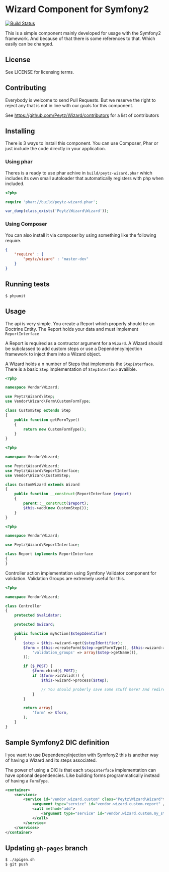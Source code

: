 Wizard Component for Symfony2
=============================

[![Build Status](https://secure.travis-ci.org/Peytz/Wizard.png?branch=master)](http://travis-ci.org/Peytz/Wizard)

This is a simple component mainly developed for usage with the Symfony2 framework. And because
of that there is some references to that. Which easily can be changed.

License
-------

See LICENSE for licensing terms.

Contributing
------------

Everybody is welcome to send Pull Requests. But we reserve the right to reject any that is not
in line with our goals for this component.

See https://github.com/Peytz/Wizard/contributors for a list of contributors

Installing
----------

There is 3 ways to install this component. You can use Composer, Phar or just include the code directly in your
application.

### Using phar

Theres is a ready to use phar achive in `build/peytz-wizard.phar` which includes its own small autoloader that automatically
registers with php when included.

``` php
<?php

require 'phar://build/peytz-wizard.phar';

var_dump(class_exists('Peytz\Wizard\Wizard'));
```

### Using Composer

You can also install it via composer by using something like the following require.

``` json
{
    "require" : {
        "peytz/wizard" : "master-dev"
    }
}
```

Running tests
-------------

``` shell
$ phpunit
```

Usage
-----

The api is very simple. You create a Report which properly should be an Doctrine Entity. The Report
holds your data and must implement `ReportInterface`

A Report is required as a contructor argument for a `Wizard`. A Wizard should be subclassed to add
custom steps or use a DependencyInjection framework to inject them into a Wizard object.

A Wizard holds a n number of Steps that implements the `StepInterface`. There is a basic `Step`
implementation of `StepInterface` availible.

``` php
<?php

namespace Vendor\Wizard;

use Peytz\Wizard\Step;
use Vendor\Wizard\Form\CustomFormType;

class CustomStep extends Step
{
    public function getFormType()
    {
        return new CustomFormType();
    }
}
```

``` php
<?php

namespace Vendor\Wizard;

use Peytz\Wizard\Wizard;
use Peytz\Wizard\ReportInterface;
use Vendor\Wizard\CustomStep;

class CustomWizard extends Wizard
{
    public function __construct(ReportInterface $report)
    {
        parent::__construct($report);
        $this->add(new CustomStep());
    }
}
```

``` php
<?php

namespace Vendor\Wizard;

use Peytz\Wizard\ReportInterface;

class Report implements ReportInterface
{
}
```

Controller action implementation using Symfony Validator component for validation. Validation Groups
are extremely useful for this.

``` php
<?php

namespace Vendor\Wizard;

class Controller
{
    protected $validator;

    protected $wizard;

    public function myAction($stepIdentifier)
    {
        $step = $this->wizard->get($stepIdentifier);
        $form = $this->createForm($step->getFormType(), $this->wizard->getReport(), array(
            'validation_groups' => array($step->getName()),
        ));

        if ($_POST) {
            $form->bind($_POST);
            if ($form->isValid()) {
                $this->wizard->process($step);

                // You should proberly save some stuff here? And redirect
            }
        }

        return array(
            'form' => $form,
        );
    }
}
```

Sample Symfony2 DIC definition
------------------------------

I you want to use DependencyInjection with Symfony2 this is another way of having a Wizard and its steps associated.

The power of using a DIC is that each `StepInterface` implementation can have optional dependencies. Like building forms
programmatically instead of having a `FormType`.

``` xml
<container>
    <services>
        <service id="vendor.wizard.custom" class="Peytz\Wizard\Wizard">
            <argument type="service" id="vendor.wizard.custom.report" />
            <call method="add">
                <argument type="service" id="vendor.wizard.custom.my_step" />
            </call>
        </service>
    </services>
</container>
```

Updating `gh-pages` branch
--------------------------

``` bash
$ ./apigen.sh
$ git push
```

